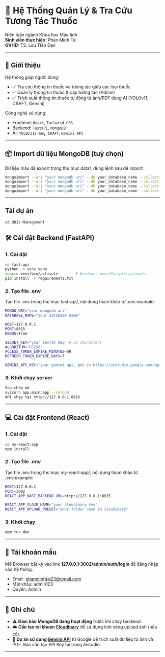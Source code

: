 # 💊 Hệ Thống Quản Lý & Tra Cứu Tương Tác Thuốc

Niên luận ngành Khoa học Máy tính  
**Sinh viên thực hiện:** Phan Minh Tài  
**GVHD:** TS. Lưu Tiến Đạo

---

## 🧠 Giới thiệu

Hệ thống giúp người dùng:
- ✅ Tra cứu thông tin thuốc và tương tác giữa các loại thuốc
- ✅ Quản lý thông tin thuốc & cặp tương tác (Admin)
- ✅ Trích xuất thông tin thuốc tự động từ ảnh/PDF dùng AI (YOLOv11, CRAFT, Gemini)

Công nghệ sử dụng:
- Frontend: `React`, `Tailwind CSS`
- Backend: `FastAPI`, `MongoDB`
- AI: `YOLOv11s-Seg`, `CRAFT`, `Gemini API`

---

## 📦 Import dữ liệu MongoDB (tuỳ chọn)
Dữ liệu mẫu đã export trong thư mục data/, dùng lệnh sau để import:
``` bash
mongoimport --uri "your mongodb uri" --db your_database_name --collection drugs --file data/drugs.json --jsonArray
mongoimport --uri "your mongodb uri" --db your_database_name --collection drug_interaction --file data/drug-interaction.json --jsonArray
mongoimport --uri "your mongodb uri" --db your_database_name --collection users --file data/users.json --jsonArray
mongoimport --uri "your mongodb uri" --db your_database_name --collection tokens --file data/tokens.json --jsonArray
```
---
## Tải dự án
```git clone https://github.com/phanminhtai23/DDIs-Management
cd DDIs-Management
```

## 🛠️ Cài đặt Backend (FastAPI)

### 1. Cài đặt
```bash
cd fast-api
python -m venv venv
source venv/bin/activate        # Windows: venv\Scripts\activate
pip install -r requirements.txt
```
### 2. Tạo file .env
Tạo file .env trong thư mục fast-api/, nội dung tham khảo từ .env.example:
``` bash
MONGO_URI="your mongodb uri"
DATABASE_NAME="your database name"

HOST=127.0.0.1
PORT=8015
DEBUG=True

SECRET_KEY="your secret key" # 32 characters
ALGORITHM="HS256"
ACCESS_TOKEN_EXPIRE_MINUTES=60
REFRESH_TOKEN_EXPIRE_DAYS=7

GEMINI_API_KEY="your gemini api, get on https://aistudio.google.com/apikey"
```
### 3. Khởi chạy server
``` bash
Sao chép mã
uvicorn app.main:app --reload
API chạy tại http://127.0.0.1:8015
```
---
## 💻 Cài đặt Frontend (React)
### 1. Cài đặt
``` bash
cd my-react-app
npm install
```
### 2. Tạo file .env
Tạo file .env trong thư mục my-react-app/, nội dung tham khảo từ .env.example:
``` bash
HOST=127.0.0.1
PORT=3002
REACT_APP_BASE_BACKEND_URL=http://127.0.0.1:8015

REACT_APP_CLOUD_NAME="your cloudinary key"
REACT_APP_UPLOAD_PRESET="your folder name in cloudinary"
```
### 3. Khởi chạy
``` bash
npm run dev
```
---
## 🔐 Tài khoản mẫu
Mở Browser bất kỳ vào link **127.0.0.1:3002/admin/auth/login** để đăng nhập vào hệ thống.
- Email: phanminhtai23@gmail.com
- Mật khẩu: admin123
- Quyền: Admin
---
## 📌 Ghi chú

- ⚠️ **Đảm bảo MongoDB đang hoạt động** trước khi chạy backend.
- 🌥️ **Cần tạo tài khoản [Cloudinary](https://cloudinary.com/)** để sử dụng tính năng upload ảnh (nếu có).
- 🔑 **Dự án sử dụng [Gemini API](https://aistudio.google.com/apikey)** từ Google để trích xuất dữ liệu từ ảnh và PDF. Bạn cần tạo API Key tại trang Aistudio.
---

